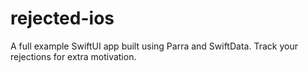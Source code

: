 # rejected-ios
A full example SwiftUI app built using Parra and SwiftData. Track your rejections for extra motivation.
